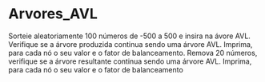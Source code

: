 # Arvores_AVL

Sorteie aleatoriamente 100 números de -500 a 500 e insira na ávore AVL. Verifique se a árvore produzida continua sendo uma árvore AVL. Imprima, para cada nó o seu valor e o fator de balanceamento. Remova 20 números, verifique se a árvore resultante continua sendo uma árvore AVL. Imprima, para cada nó o seu valor e o fator de balanceamento
